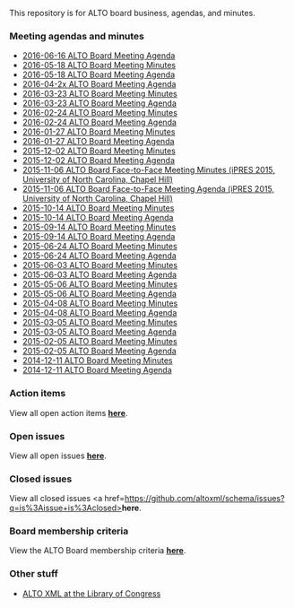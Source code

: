 This repository is for ALTO board business, agendas, and minutes.

### Meeting agendas and minutes
* [2016-06-16 ALTO Board Meeting Agenda](http://altoxml.github.io/2016-06-16%20ALTO%20Board%20Meeting%20Agenda.html)
* [2016-05-18 ALTO Board Meeting Minutes](http://altoxml.github.io/2016-05-18%20ALTO%20Board%20Meeting%20Minutes.html)
* [2016-05-18 ALTO Board Meeting Agenda](http://altoxml.github.io/2016-05-18%20ALTO%20Board%20Meeting%20Agenda.html)
* [2016-04-2x ALTO Board Meeting Agenda](http://altoxml.github.io/2016-04-2x%20ALTO%20Board%20Meeting%20Agenda.html)
* [2016-03-23 ALTO Board Meeting Minutes](http://altoxml.github.io/2016-03-23%20ALTO%20Board%20Meeting%20Minutes.html)
* [2016-03-23 ALTO Board Meeting Agenda](http://altoxml.github.io/2016-03-23%20ALTO%20Board%20Meeting%20Agenda.html)
* [2016-02-24 ALTO Board Meeting Minutes](http://altoxml.github.io/2016-02-24%20ALTO%20Board%20Meeting%20Minutes.html)
* [2016-02-24 ALTO Board Meeting Agenda](http://altoxml.github.io/2016-02-24%20ALTO%20Board%20Meeting%20Agenda.html)
* [2016-01-27 ALTO Board Meeting Minutes](http://altoxml.github.io/2016-01-27%20ALTO%20Board%20Meeting%20Minutes.html)
* [2016-01-27 ALTO Board Meeting Agenda](http://altoxml.github.io/2016-01-27%20ALTO%20Board%20Meeting%20Agenda.html)
* [2015-12-02 ALTO Board Meeting Minutes](http://altoxml.github.io/2015-12-02%20ALTO%20Board%20Meeting%20Minutes.html)
* [2015-12-02 ALTO Board Meeting Agenda](http://altoxml.github.io/2015-12-02%20ALTO%20Board%20Meeting%20Agenda.html)
* [2015-11-06 ALTO Board Face-to-Face Meeting Minutes (iPRES 2015, University of North Carolina, Chapel Hill)](http://altoxml.github.io/2015-11-06%20ALTO%20Board%20Meeting%20Minutes.html)
* [2015-11-06 ALTO Board Face-to-Face Meeting Agenda (iPRES 2015, University of North Carolina, Chapel Hill)](http://altoxml.github.io/2015-11-06%20ALTO%20Board%20Meeting%20Agenda.html)
* [2015-10-14 ALTO Board Meeting Minutes](http://altoxml.github.io/2015-10-14%20ALTO%20Board%20Meeting%20Minutes.html)
* [2015-10-14 ALTO Board Meeting Agenda](http://altoxml.github.io/2015-10-14%20ALTO%20Board%20Meeting%20Agenda.html)
* [2015-09-14 ALTO Board Meeting Minutes](http://altoxml.github.io/2015-09-14%20ALTO%20Board%20Meeting%20Minutes.html)
* [2015-09-14 ALTO Board Meeting Agenda](http://altoxml.github.io/2015-09-14%20ALTO%20Board%20Meeting%20Agenda.html)
* [2015-06-24 ALTO Board Meeting Minutes](http://altoxml.github.io/2015-06-24%20ALTO%20Board%20Meeting%20Minutes.html)
* [2015-06-24 ALTO Board Meeting Agenda](http://altoxml.github.io/2015-06-24%20ALTO%20Board%20Meeting%20Agenda.html)
* [2015-06-03 ALTO Board Meeting Minutes](http://altoxml.github.io/2015-06-03%20ALTO%20Board%20Meeting%20Minutes.html)
* [2015-06-03 ALTO Board Meeting Agenda](http://altoxml.github.io/2015-06-03%20ALTO%20Board%20Meeting%20Agenda.html)
* [2015-05-06 ALTO Board Meeting Minutes](http://altoxml.github.io/2015-05-06%20ALTO%20Board%20Meeting%20Minutes.html)
* [2015-05-06 ALTO Board Meeting Agenda](http://altoxml.github.io/2015-05-06%20ALTO%20Board%20Meeting%20Agenda.html)
* [2015-04-08 ALTO Board Meeting Minutes](http://altoxml.github.io/2015-04-08%20ALTO%20Board%20Meeting%20Minutes.html)
* [2015-04-08 ALTO Board Meeting Agenda](http://altoxml.github.io/2015-04-08%20ALTO%20Board%20Meeting%20Agenda.html)
* [2015-03-05 ALTO Board Meeting Minutes](http://altoxml.github.io/2015-03-05%20ALTO%20Board%20Meeting%20Minutes.html)
* [2015-03-05 ALTO Board Meeting Agenda](http://altoxml.github.io/2015-03-05%20ALTO%20Board%20Meeting%20Agenda.html)
* [2015-02-05 ALTO Board Meeting Minutes](http://altoxml.github.io/2015-02-05%20ALTO%20Board%20Meeting%20Minutes.html)
* [2015-02-05 ALTO Board Meeting Agenda](http://altoxml.github.io/2015-02-05%20ALTO%20Board%20Meeting%20Agenda.html)
* [2014-12-11 ALTO Board Meeting Minutes](http://altoxml.github.io/2014-12-11%20ALTO%20Board%20Meeting%20Minutes.html)
* [2014-12-11 ALTO Board Meeting Agenda](http://altoxml.github.io/2014-12-11%20ALTO%20Board%20Meeting%20Agenda.html)

### Action items
View all open action items <a href=https://github.com/altoxml/board/labels/action%20item><b>here</b></a>.

### Open issues
View all open issues <a href=https://github.com/altoxml/schema/issues><b>here</b></a>.

### Closed issues
View all closed issues <a href=https://github.com/altoxml/schema/issues?q=is%3Aissue+is%3Aclosed><b>here</b></a>.

### Board membership criteria
View the ALTO Board membership criteria <a href=http://altoxml.github.io/ALTO%20Board%20Membership%20Criteria.html><b>here</b></a>.

### Other stuff
* [ALTO XML at the Library of Congress](http://www.loc.gov/standards/alto/)

